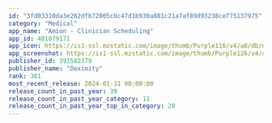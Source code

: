 ```yaml
---
id: "3fd03310da3e262dfb72005cbc47d1b930a881c21a7af89d93238ce775137975"
category: "Medical"
app_name: "Amion - Clinician Scheduling"
app_id: 481079171
app_icon: https://is1-ssl.mzstatic.com/image/thumb/Purple116/v4/a8/db/dc/a8dbdc1e-3169-2c52-3a81-d4974a1efd67/AppIcon-0-0-1x_U007emarketing-0-7-0-85-220.png/1024x1024bb.png
app_screenshot: https://is1-ssl.mzstatic.com/image/thumb/Purple126/v4/c4/45/10/c44510b7-0cf9-b0d9-8758-3c529939cb2b/f4326e1f-1b0c-47f5-a1d6-bf270f9999b5_1.png/1242x2688bb.png
publisher_id: 391582379
publisher_name: "Doximity"
rank: 301
most_recent_release: 2024-01-31 00:00:00
release_count_in_past_year: 39
release_count_in_past_year_category: 11
release_count_in_past_year_top_in_category: 20
---
```

